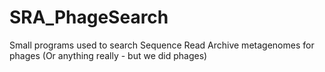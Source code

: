 # SRA_PhageSearch
Small programs used to search Sequence Read Archive metagenomes for phages (Or anything really - but we did phages)
